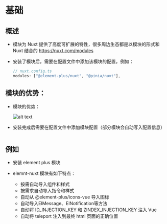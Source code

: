 # 基础

## 概述

+ 模块为 Nuxt 提供了高度可扩展的特性，很多周边生态都是以模块的形式和 Nuxt 结合的 https://nuxt.com/modules
+ 安装了模块后，需要在配置文件中添加该模块的配置，例如：

  ```js
  // nuxt.config.ts
  modules: ["@element-plus/nuxt", "@pinia/nuxt"],
  ```

## 模块的优势：

+ 模块的优势：

  ![alt text](images/Nuxt模块优势.png)

+ 安装完成后需要在配置文件中添加模块配置（部分模块会自动写入配置信息）

  ```js

  ```

## 例如

+ 安装 element plus 模块
+ elemnt-nuxt 模块有如下特点：

  + 按需自动导入组件和样式
  + 按需求自动导入指令和样式
  + 自动从 @element-plus/icons-vue 导入图标
  + 自动导入ElMessage、ElNotification等方法
  + 自动将 ID_INJECTION_KEY 和 ZINDEX_INJECTION_KEY 注入 Vue
  + 自动将 teleport 注入到最终 html 页面的正确位置
